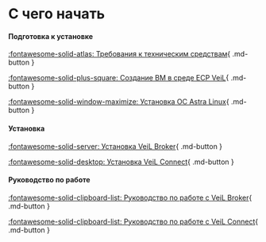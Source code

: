 # С чего начать

#### Подготовка к установке

[:fontawesome-solid-atlas: Требования к техническим средствам](./broker/engineer_guide/hardware_requirements.md){ .md-button }

[:fontawesome-solid-plus-square: Создание ВМ в среде ECP VeiL](broker/engineer_guide/install/prepare/create_domains.md){ .md-button }

[:fontawesome-solid-window-maximize: Установка ОС Astra Linux](./broker/engineer_guide/install/prepare/install_os.md){ .md-button }

#### Установка

[:fontawesome-solid-server: Установка VeiL Broker](./broker/faq/install/install_step4.md){ .md-button }

[:fontawesome-solid-desktop: Установка VeiL Connect](./connect/operator_guide/install/index.md){ .md-button }

#### Руководство по работе

[:fontawesome-solid-clipboard-list: Руководство по работе с VeiL Broker](./broker/operator_guide/prepare.md){ .md-button }

[:fontawesome-solid-clipboard-list: Руководство по работе с VeiL Connect](./connect/operator_guide/annotate.md){ .md-button }
